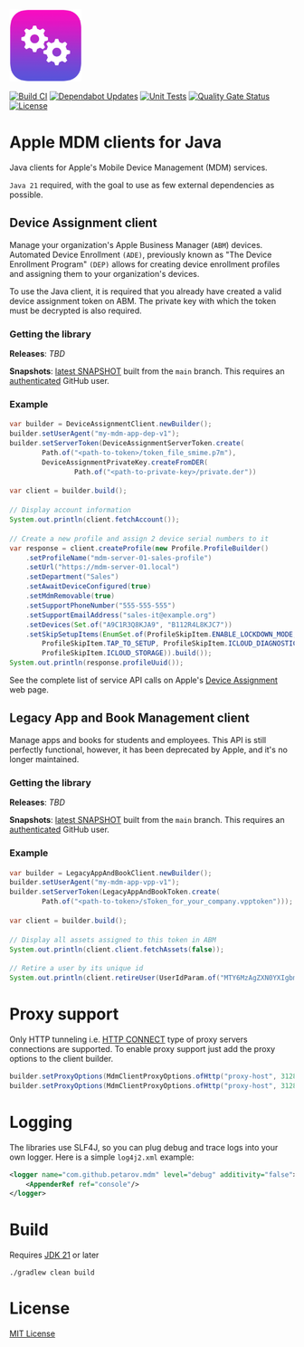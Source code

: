 <img alt="Apple icon" src="apple-cogs.png" width="128" />

[![Build CI](https://github.com/petarov/apple-mdm-clients/actions/workflows/build.yml/badge.svg?branch=main)](https://github.com/petarov/apple-mdm-clients/actions/workflows/build.yml)
[![Dependabot Updates](https://github.com/petarov/apple-mdm-clients/actions/workflows/dependabot/dependabot-updates/badge.svg?branch=main)](https://github.com/petarov/apple-mdm-clients/actions/workflows/dependabot/dependabot-updates)
[![Unit Tests](https://camo.githubusercontent.com/12c55bccdcc683a709bf6db4c18d0cc3b421f1302e7b2168638ae2e07c4cd7c8/68747470733a2f2f696d672e736869656c64732e696f2f62616467652f756e697425323074657374732d33372532307061737365642d73756363657373)](https://github.com/petarov/apple-mdm-clients/actions)
[![Quality Gate Status](https://sonarcloud.io/api/project_badges/measure?project=petarov_apple-mdm-clients&metric=alert_status)](https://sonarcloud.io/summary/new_code?id=petarov_apple-mdm-clients)
[![License](https://img.shields.io/github/license/petarov/apple-mdm-clients?style=square)](https://github.com/petarov/apple-mdm-clients/blob/main/LICENSE)

# Apple MDM clients for Java

Java clients for Apple's Mobile Device Management (MDM) services.

`Java 21` required, with the goal to use as few external dependencies as possible.

## Device Assignment client

Manage your organization's Apple Business Manager (`ABM`) devices. Automated Device Enrollment `(ADE)`, previously known 
as "The Device Enrollment Program" `(DEP)` allows for creating device enrollment profiles and assigning them to your 
organization's devices.

To use the Java client, it is required that you already have created a valid device assignment token on ABM.
The private key with which the token must be decrypted is also required.

### Getting the library

**Releases**: _TBD_

**Snapshots**: [latest SNAPSHOT](https://github.com/petarov/apple-mdm-clients/packages/2517819) built from the `main` branch. This requires an [authenticated](https://docs.github.com/en/packages/working-with-a-github-packages-registry/working-with-the-apache-maven-registry) GitHub user.

### Example 

```java
var builder = DeviceAssignmentClient.newBuilder();
builder.setUserAgent("my-mdm-app-dep-v1");
builder.setServerToken(DeviceAssignmentServerToken.create(
		Path.of("<path-to-token>/token_file_smime.p7m"), 
		DeviceAssignmentPrivateKey.createFromDER(
				Path.of("<path-to-private-key>/private.der"))

var client = builder.build();
		
// Display account information
System.out.println(client.fetchAccount());

// Create a new profile and assign 2 device serial numbers to it
var response = client.createProfile(new Profile.ProfileBuilder()
    .setProfileName("mdm-server-01-sales-profile")
    .setUrl("https://mdm-server-01.local")
    .setDepartment("Sales")
    .setAwaitDeviceConfigured(true)
    .setMdmRemovable(true)
    .setSupportPhoneNumber("555-555-555")
    .setSupportEmailAddress("sales-it@example.org")
    .setDevices(Set.of("A9C1R3Q8KJA9", "B112R4L8KJC7"))
    .setSkipSetupItems(EnumSet.of(ProfileSkipItem.ENABLE_LOCKDOWN_MODE, 
        ProfileSkipItem.TAP_TO_SETUP, ProfileSkipItem.ICLOUD_DIAGNOSTICS, 
        ProfileSkipItem.ICLOUD_STORAGE)).build());
System.out.println(response.profileUuid());
```

See the complete list of service API calls on Apple's [Device Assignment](https://developer.apple.com/documentation/devicemanagement/device-assignment) web page.

## Legacy App and Book Management client

Manage apps and books for students and employees. This API is still perfectly functional, however, it has been 
deprecated by Apple, and it's no longer maintained.

### Getting the library

**Releases**: _TBD_

**Snapshots**: [latest SNAPSHOT](https://github.com/petarov/apple-mdm-clients/packages/2517820) built from the `main` branch. This requires an [authenticated](https://docs.github.com/en/packages/working-with-a-github-packages-registry/working-with-the-apache-maven-registry) GitHub user.

### Example 

```java
var builder = LegacyAppAndBookClient.newBuilder();
builder.setUserAgent("my-mdm-app-vpp-v1");
builder.setServerToken(LegacyAppAndBookToken.create(
        Path.of("<path-to-token>/sToken_for_your_company.vpptoken")));

var client = builder.build();
		
// Display all assets assigned to this token in ABM
System.out.println(client.client.fetchAssets(false));

// Retire a user by its unique id
System.out.println(client.retireUser(UserIdParam.of("MTY6MzAgZXN0YXIgbm8gbG9jYWwgZGV0ZXJtaW5hZG8=")));
```

# Proxy support

Only HTTP tunneling i.e. [HTTP CONNECT](https://developer.mozilla.org/en-US/docs/Web/HTTP/Reference/Methods/CONNECT) type of proxy servers connections are supported.
To enable proxy support just add the proxy options to the client builder.

```java
builder.setProxyOptions(MdmClientProxyOptions.ofHttp("proxy-host", 3128));
builder.setProxyOptions(MdmClientProxyOptions.ofHttp("proxy-host", 3128, "user", "pass"));
```

# Logging

The libraries use SLF4J, so you can plug debug and trace logs into your own logger. Here is a simple `log4j2.xml` example:

```xml
<logger name="com.github.petarov.mdm" level="debug" additivity="false">
    <AppenderRef ref="console"/>
</logger>
```  

# Build

Requires [JDK 21](https://adoptium.net/temurin/releases/) or later

    ./gradlew clean build

# License

[MIT License](LICENSE)


